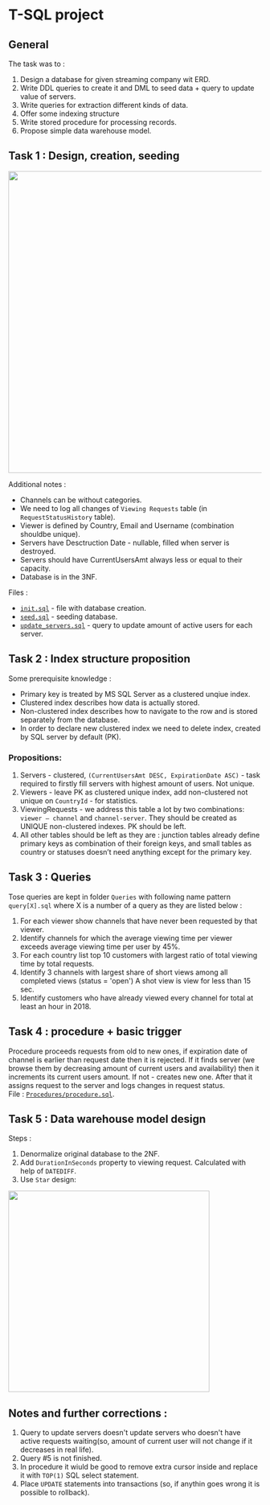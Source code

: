 # T-SQL project
## General
The task was to :
1. Design a database for given streaming company wit ERD.
2. Write DDL queries to create it and DML to seed data + query to update value of servers. 
3. Write queries for extraction different kinds of data.
4. Offer some indexing structure
5. Write stored procedure for processing records.
6. Propose simple data warehouse model.
## Task 1 : Design, creation, seeding
<image src="ERD.png" height=600/>

Additional notes :
* Channels can be without categories.
*  We need to log all changes of `Viewing Requests` table (in `RequestStatusHistory` table).
*  Viewer is defined by Country, Email and Username (combination shouldbe unique).
*  Servers have Desctruction Date - nullable, filled when server is destroyed.
*  Servers should have CurrentUsersAmt always less or equal to their capacity.
*  Database is in the 3NF.

Files : 
* [`init.sql`]('init.sql') - file with database creation.
* [`seed.sql`]('seed.sql') - seeding database.
* [`update_servers.sql`]('update_servers.sql') - query to update amount of active users for each server.

## Task 2 : Index structure proposition
Some prerequisite knowledge : 
* Primary key is treated by MS SQL Server as a clustered unqiue index.
* Clustered index describes how data is actually stored.
* Non-clustered index describes how to navigate to the row and is stored separately from the database.
* In order to declare new clustered index we need to delete index, created by SQL server by default (PK).

### Propositions:
1. Servers - clustered, `(CurrentUsersAmt DESC, ExpirationDate ASC)` - task required to firstly fill servers with highest amount of users. Not unique. 
2. Viewers - leave PK as clustered unique index, add non-clustered not unique on `CountryId` - for statistics.
3. ViewingRequests - we address this table a lot by two combinations: `viewer – channel` and `channel-server`. They should be created as UNIQUE non-clustered indexes. PK should be left.
4. All other tables should be left as they are : junction tables already define primary keys as combination of their foreign keys, and small tables as country or statuses doesn’t need anything except for the primary key.

## Task 3 : Queries
Tose queries are kept in folder `Queries` with following name pattern `query[X].sql` where X is a number of a query as they are listed below : 
1.	For each viewer show channels that have never been requested by that viewer.
2. Identify channels for which the average viewing time per viewer exceeds average viewing time per user by 45%.
3. For each country list top 10 customers with largest ratio of total viewing time by total requests.
4. Identify 3 channels with largest share of short views among all completed views (status = 'open') A shot view is view for less than 15 sec.
5. Identify customers who have already viewed every channel for total at least an hour in 2018.

## Task 4 : procedure + basic trigger 
Procedure proceeds requests from old to new ones, if expiration date of channel is earlier than request date then it is rejected. If it finds server (we browse them by decreasing amount of current users and availability) then it increments its current users amount. If not - creates new one. After that it assigns request to the server and logs changes in request status. <br/>
File : [`Procedures/procedure.sql`]('Procedures/procedure.sql').

## Task 5 : Data warehouse model design
Steps : 
1. Denormalize original database to the 2NF.
2. Add `DurationInSeconds` property to viewing request. Calculated with help of `DATEDIFF`.
3. Use `Star` design:

<image src="ERD_warehouse.png" height=400>

## Notes and further corrections : 
1. Query to update servers doesn't update servers who doesn't have active requests waiting(so, amount of current user will not change if it decreases in real life).
2. Query #5 is not finished.
3. In procedure it wiuld be good to remove extra cursor inside and replace it with `TOP(1)` SQL select statement.
4. Place `UPDATE` statements into transactions (so, if anythin goes wrong it is possible to rollback).